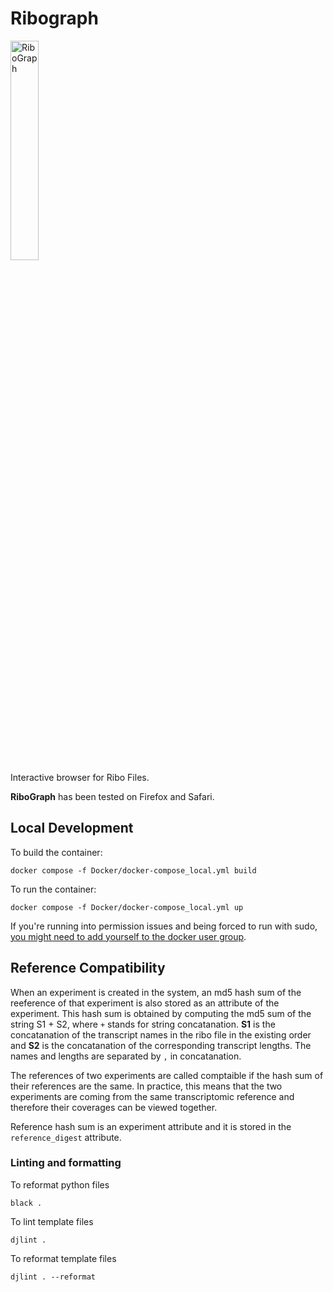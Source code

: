 # Ribograph

<a href="https://github.com/hakanozadam/ribograph"><img width="30%" src="https://github.com/hakanozadam/ribograph/blob/main/docs/ribograph_logo.png" alt="RiboGraph"></a>
<br>
Interactive browser for Ribo Files.

**RiboGraph** has been tested on Firefox and Safari.

## Local Development

To build the container:
```
docker compose -f Docker/docker-compose_local.yml build
```

To run the container:
```
docker compose -f Docker/docker-compose_local.yml up
```


If you're running into permission issues and being forced to run with sudo, [you might need to add yourself to the docker user group](https://docs.docker.com/engine/install/linux-postinstall/#manage-docker-as-a-non-root-user).

## Reference Compatibility

When an experiment is created in the system, an md5 hash sum of the reeference of that experiment is also
stored as an attribute of the experiment. This hash sum is obtained by computing the md5 sum of the string S1 + S2, where `+` stands for string concatanation. **S1** is the concatanation of the transcript names in the ribo file in the existing order and
**S2** is the concatanation of the corresponding transcript lengths. The names and lengths are separated by `,` in concatanation.

The references of two experiments are called comptaible if the hash sum of their references are the same. In practice, this means that
the two experiments are coming from the same transcriptomic reference and therefore their coverages can be viewed together.

Reference hash sum is an experiment attribute and it is stored in the `reference_digest` attribute.

### Linting and formatting
To reformat python files
```
black .
```

To lint template files
```
djlint .
```

To reformat template files
```
djlint . --reformat
```

